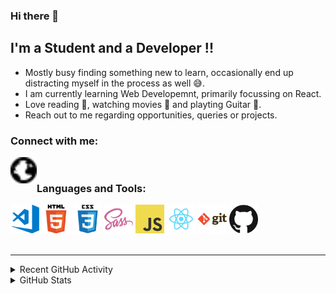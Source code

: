 ### Hi there 👋



## I'm a Student and a Developer !!

- Mostly busy finding something new to learn, occasionally end up distracting myself in the process as well :sweat_smile:.
- I am currently learning Web Developemnt, primarily focussing on React.
- Love reading 📔, watching movies 🎥 and playting Guitar 🎸.
- Reach out to me regarding opportunities, queries or projects.


### Connect with me:

[<img align="left" alt="" width="42px" style={color:white} src="https://raw.githubusercontent.com/iconic/open-iconic/master/svg/globe.svg" />](https://portfolio-website-eight-nu.vercel.app/)
[<img align="left" alt="" width="42px" src="https://cdn.jsdelivr.net/npm/simple-icons@v3/icons/linkedin.svg" />](https://www.linkedin.com/in/sankalp-saxena-1147011b3/)

<br />

### Languages and Tools:

<img  alt="Visual Studio Code" width="46px" src="https://raw.githubusercontent.com/github/explore/80688e429a7d4ef2fca1e82350fe8e3517d3494d/topics/visual-studio-code/visual-studio-code.png" /> 
<img  alt="HTML5" width="46px" src="https://raw.githubusercontent.com/github/explore/80688e429a7d4ef2fca1e82350fe8e3517d3494d/topics/html/html.png" />
<img  alt="CSS3" width="46px" src="https://raw.githubusercontent.com/github/explore/80688e429a7d4ef2fca1e82350fe8e3517d3494d/topics/css/css.png" />
<img  alt="Sass" width="46px" src="https://raw.githubusercontent.com/github/explore/80688e429a7d4ef2fca1e82350fe8e3517d3494d/topics/sass/sass.png" />
<img  alt="JavaScript" width="46px" src="https://raw.githubusercontent.com/github/explore/80688e429a7d4ef2fca1e82350fe8e3517d3494d/topics/javascript/javascript.png" />
<img  alt="React" width="46px" src="https://raw.githubusercontent.com/github/explore/80688e429a7d4ef2fca1e82350fe8e3517d3494d/topics/react/react.png" />
<img  alt="Git" width="46px" src="https://raw.githubusercontent.com/github/explore/80688e429a7d4ef2fca1e82350fe8e3517d3494d/topics/git/git.png" />
<img  alt="GitHub" width="46px" src="https://raw.githubusercontent.com/github/explore/78df643247d429f6cc873026c0622819ad797942/topics/github/github.png" />

<br />
<br />

---


<details>
  <summary>Recent GitHub Activity</summary>
  

</details>

<details>
  <summary>GitHub Stats</summary>

  <img align="left" alt="GitHub Stats" src="https://github-readme-stats.codestackr.vercel.app/api?username=codeSTACKr&show_icons=true&hide_border=true" />

</details>

